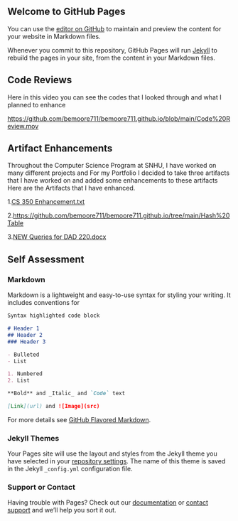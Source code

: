 

## Welcome to GitHub Pages

You can use the [editor on GitHub](https://github.com/bemoore711/bemoore711.github.io/edit/main/README.md) to maintain and preview the content for your website in Markdown files.

Whenever you commit to this repository, GitHub Pages will run [Jekyll](https://jekyllrb.com/) to rebuild the pages in your site, from the content in your Markdown files.

## Code Reviews
Here in this video you can see the codes that I looked through and what I planned to enhance

https://github.com/bemoore711/bemoore711.github.io/blob/main/Code%20Review.mov

##  Artifact Enhancements

Throughout the Computer Science Program at SNHU, I have worked on many different projects and For my Portfolio I decided to take three artifacts that I have worked on and added some enhancements to these artifacts Here are the Artifacts that I have enhanced.

1.[CS 350 Enhancement.txt](https://github.com/bemoore711/bemoore711.github.io/files/6317650/CS.350.Enhancement.txt)

2.https://github.com/bemoore711/bemoore711.github.io/tree/main/Hash%20Table

3.[NEW Queries for DAD 220.docx](https://github.com/bemoore711/bemoore711.github.io/files/6317738/NEW.Queries.for.DAD.220.docx)



## Self Assessment



### Markdown

Markdown is a lightweight and easy-to-use syntax for styling your writing. It includes conventions for

```markdown
Syntax highlighted code block

# Header 1
## Header 2
### Header 3

- Bulleted
- List

1. Numbered
2. List

**Bold** and _Italic_ and `Code` text

[Link](url) and ![Image](src)
```

For more details see [GitHub Flavored Markdown](https://guides.github.com/features/mastering-markdown/).

### Jekyll Themes

Your Pages site will use the layout and styles from the Jekyll theme you have selected in your [repository settings](https://github.com/bemoore711/bemoore711.github.io/settings). The name of this theme is saved in the Jekyll `_config.yml` configuration file.

### Support or Contact

Having trouble with Pages? Check out our [documentation](https://docs.github.com/categories/github-pages-basics/) or [contact support](https://support.github.com/contact) and we’ll help you sort it out.
